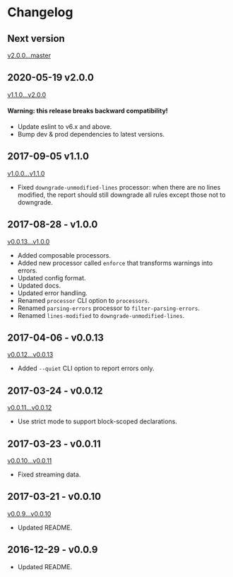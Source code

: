 # Changelog

## Next version
[v2.0.0...master](https://github.com/Automattic/eslines/compare/v2.0.0...master)

## 2020-05-19 v2.0.0
[v1.1.0...v2.0.0](https://github.com/Automattic/eslines/compare/v1.1.0...v2.0.0)

#### Warning: this release breaks backward compatibility!

* Update eslint to v6.x and above.
* Bump dev & prod dependencies to latest versions.


## 2017-09-05 v1.1.0
[v1.0.0...v1.1.0](https://github.com/Automattic/eslines/compare/v1.0.0...v1.1.0)

* Fixed `downgrade-unmodified-lines` processor: when there are no lines modified,
  the report should still downgrade all rules except those not to downgrade.

## 2017-08-28 - v1.0.0
[v0.0.13...v1.0.0](https://github.com/Automattic/eslines/compare/v0.0.13...v1.0.0)

* Added composable processors.
* Added new processor called `enforce` that transforms warnings into errors.
* Updated config format.
* Updated docs.
* Updated error handling.
* Renamed `processor` CLI option to `processors`.
* Renamed `parsing-errors` processor to `filter-parsing-errors`.
* Renamed `lines-modified` to `downgrade-unmodified-lines`.

## 2017-04-06 - v0.0.13
[v0.0.12...v0.0.13](https://github.com/Automattic/eslines/compare/v0.0.12...v0.0.13)

* Added `--quiet` CLI option to report errors only.

## 2017-03-24 - v0.0.12
[v0.0.11...v0.0.12](https://github.com/Automattic/eslines/compare/v0.0.11...v0.0.12)

* Use strict mode to support block-scoped declarations.

## 2017-03-23 - v0.0.11
[v0.0.10...v0.0.11](https://github.com/Automattic/eslines/compare/v0.0.10...v0.0.11)

* Fixed streaming data.

## 2017-03-21 - v0.0.10
[v0.0.9...v0.0.10](https://github.com/Automattic/eslines/compare/v0.0.9...v0.0.10)

* Updated README.

## 2016-12-29 - v0.0.9

* Updated README.
